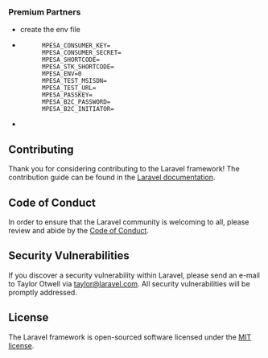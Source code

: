 

### Premium Partners

- create the env file 
- ```env
        MPESA_CONSUMER_KEY=
        MPESA_CONSUMER_SECRET=
        MPESA_SHORTCODE=
        MPESA_STK_SHORTCODE=
        MPESA_ENV=0
        MPESA_TEST_MSISDN=
        MPESA_TEST_URL=
        MPESA_PASSKEY=
        MPESA_B2C_PASSWORD=
        MPESA_B2C_INITIATOR=

- ```


## Contributing

Thank you for considering contributing to the Laravel framework! The contribution guide can be found in the [Laravel documentation](https://laravel.com/docs/contributions).

## Code of Conduct

In order to ensure that the Laravel community is welcoming to all, please review and abide by the [Code of Conduct](https://laravel.com/docs/contributions#code-of-conduct).

## Security Vulnerabilities

If you discover a security vulnerability within Laravel, please send an e-mail to Taylor Otwell via [taylor@laravel.com](mailto:taylor@laravel.com). All security vulnerabilities will be promptly addressed.

## License

The Laravel framework is open-sourced software licensed under the [MIT license](https://opensource.org/licenses/MIT).
